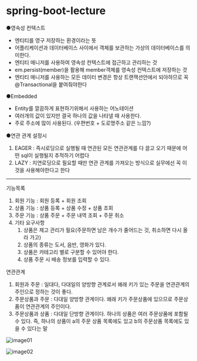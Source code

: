# spring-boot-lecture

●영속성 컨텍스트
- 엔티티를 영구 저장하는 환경이라는 뜻
- 어플리케이션과 데이터베이스 사이에서 객체를 보관하는 가상의 데이터베이스를 의미한다.
- 엔티티 매니저를 사용하여 영속성 컨텍스트에 접근하고 관리하는 것
- em.persist(member)을 활용해 member객체를 영속성 컨텍스트에 저장하는 것
- 엔티티 매니저를 사용하는 모든 데이터 변경은 항상 트랜잭션안에서 되야하므로 꼭 @Transactional을 붙여줘야한다

●Embedded 
- Entity를 깔끔하게 표현하기위해서 사용하는 어노테이션 
- 여러개의 값이 있지만 결국 하나의 값을 나타낼 때 사용한다.
- 주로 주소에 많이 사용된다. (우편번호 + 도로명주소 같은 느낌?)

●연관 관계 설정시 
1. EAGER : 즉시로딩으로 실행될 때 연관된 모든 연관관계를 다 끌고 오기 때문에 어떤 sql이 실행될지 추적하기 어렵다
2. LAZY : 지연로딩으로 필요할 때만 연관 관계를 가져오는 방식으로 실무에선 꼭 이것을 사용해야한다고 한다
-----------------------------------------------------------------------------
기능목록 
1. 회원 기능 : 회원 등록 + 회원 조회
2. 상품 기능 : 상품 등록 + 상품 수정 + 상품 조회
3. 주문 기능 : 상품 주문 + 주문 내역 조회 + 주문 취소
4. 기타 요구사항 
	1) 상품은 제고 관리가 필요(주문하면 남은 개수가 줄어드는 것, 취소하면 다시 올라	   가고)
	2) 상품의 종류는 도서, 음반, 영화가 있다.
	3) 상품은 카테고리 별로 구분할 수 있어야 한다.
	4) 상품 주문 시 배송 정보를 입력할 수 있다.

연관관계
1. 회원과 주문 : 일대다, 다대일의 양방향 관계로서 왜래 키가 있는 주문을 연관관계의 주인으로 정하는 것이 좋다.
2. 주문상품과 주문 : 다대일 양방향 관계이다. 왜래 키가 주문상품에 있으므로 주문상품이 연관관계의 주인이다.
3. 주문상품과 상품 : 다대일 단방향 관계이다. 하나의 상품은 여러 주문상품에 포함될 수 있다. 즉, 하나의 상품이 a의 주문 상품 목록에도 있고 b의 주문상품 목록에도 있을 수 있다는 말

![image01](https://user-images.githubusercontent.com/90305145/154275460-73e2e6c1-b3f7-446e-91e7-830d31d12d28.png)

![image02](https://user-images.githubusercontent.com/90305145/154275615-96eb09ef-5fb6-4a6f-bba6-15d8c2c341d4.png)
